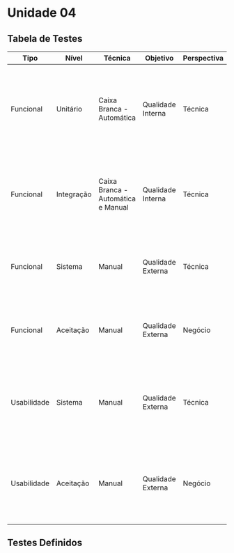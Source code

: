 # Unidade 04

## Tabela de Testes

| Tipo | Nível | Técnica | Objetivo | Perspectiva | Qualidade | Visão |
| --- | --- | --- | --- | --- | --- | --- |
| Funcional | Unitário | Caixa Branca - Automática | Qualidade Interna | Técnica |  | Avalia se a aplicação faz o que ela deve executar e verificar o funcionamento de cada unidade individual de código |
| Funcional | Integração | Caixa Branca - Automática e Manual | Qualidade Interna | Técnica |  | Avalia se a aplicação faz o que ela deve executar e verificar as interações entre os componentes de software |
| Funcional | Sistema | Manual | Qualidade Externa | Técnica |  | Avalia se a aplicação faz o que ela deve executar e testa o comportamento de um sistema |
| Funcional | Aceitação | Manual | Qualidade Externa | Negócio |  | Avalia se a aplicação faz o que ela deve executar e simula a experiência do usuário |
| Usabilidade | Sistema | Manual | Qualidade Externa | Técnica |  | Verifica se o usuário consegue entender e fazer uso da aplicação e testa o comportamento de um sistema |
| Usabilidade | Aceitação | Manual | Qualidade Externa | Negócio |  | Verifica se o usuário consegue entender e fazer uso da aplicação e simula a experiência do usuário |

## Testes Definidos